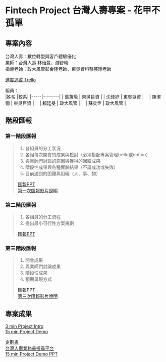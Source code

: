 # Fintech Project 台灣人壽專案 - 花甲不孤單
## 專案內容
台灣人壽：數位轉型與客戶體驗優化  
業師：台灣人壽 林怡萱、游舒晴  
指導老師：政大風管彭金隆老師、東吳資科蔡芸琤老師 
 
[進度追蹤 Trello](https://trello.com/invite/b/gXAXC7Dl/857c34d91c57317b4b5b4baf330f0923/%E9%80%B2%E5%BA%A6%E8%BF%BD%E8%B9%A4)  


組員：  
|姓名 |校系|
|-----|--------|
| 葉蕙瑜 | 東吳巨資 | 
| 沈佳妤 | 東吳巨資 |　
| 陳潔翎 | 東吳巨資 |　
| 賴廷旻 | 政大風管 |　
| 蘇奕丞 | 政大風管 |
> 
## 階段匯報  
### 第一階段匯報  
> 1. 各組員的分工狀況  
> 2. 各組每次開會的成果與檢討（必須搭配專案管理trello或notion）  
> 3. 與業師們討論的原因與獲得的回饋成果  
> 4. 階段性成果與各種實驗結果（不論成功或失敗）  
> 5. 目前遇到的困難與阻礙（人、事、物） 
>
> [匯報PPT](https://drive.google.com/file/d/1_ZgxCqjD__lHtsoNMSbMR1x1ZPUgKVWF/view?usp=sharing)  
> [第一次匯報影片說明](https://youtu.be/RPFHPfakvGY)　　
> 
>
>
### 第二階段匯報  
> 1. 各組員的分工流程   
> 2. 提出最小可行性方案規劃 
> 
> [匯報PPT](https://drive.google.com/file/d/1MBJLSV7DR7zMfG3V5B2E9GALloaPVSoz/view?usp=sharing)  　
>
>
### 第三階段匯報  　　
> 1. 開會成果  
> 2. 與業師們討論成果
> 3. 階段性成果  
> 4. 預期呈現方式  
>  
> [匯報PPT](https://drive.google.com/file/d/1m1o6kFgrjPS7nh__U4hmACiq2hTrVF9E/view?usp=sharing)  
> [第三次匯報影片說明](https://youtu.be/QFGWaTFFZJw)
>
## 專案成果
[3 min Project Intro]()  
[15 min Project Demo](https://youtu.be/OSfNkZ1p7QU)  

[企劃書](https://github.com/HUIYUYEH/FinTech/blob/main/Fintech_Project/Project_proposal.pdf)  
[台灣人壽業務員搜尋平台](https://main.d2lqp7kjdjujgo.amplifyapp.com/)  
[15 min Project Demo PPT](https://github.com/HUIYUYEH/FinTech/blob/main/Fintech_Project/Project_demo_ppt.pdf)  
